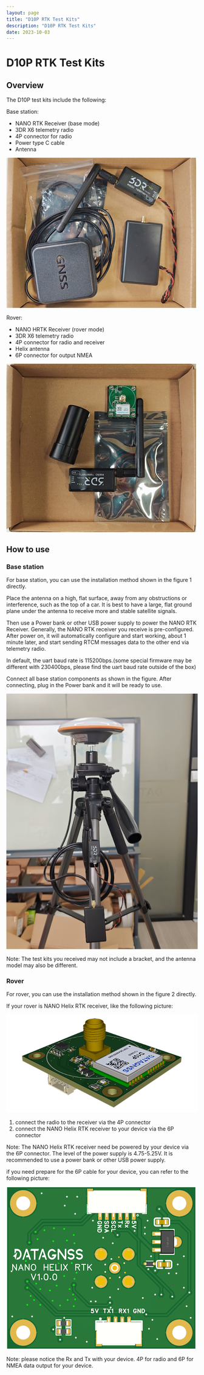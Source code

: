 ```yaml
---
layout: page
title: "D10P RTK Test Kits"
description: "D10P RTK Test Kits"
date: 2023-10-03
---
```


# D10P RTK Test Kits

## Overview

The D10P test kits include the following:

Base station: 
- NANO RTK Receiver (base mode) 
- 3DR X6 telemetry radio
- 4P connector for radio
- Power type C cable
- Antenna

![D10P RTK Test Kits base station](../../../images/rtk/total-test-kits/total-test-kits-base-00.jpg)

Rover:
- NANO HRTK Receiver (rover mode)
- 3DR X6 telemetry radio
- 4P connector for radio and receiver
- Helix antenna
- 6P connector for output NMEA

![D10P RTK Test Kits rover](../../../images/rtk/total-test-kits/total-test-kits-rover-00.jpg)

## How to use

### Base station

For base station, you can use the installation method shown in the figure 1 directly.

Place the antenna on a high, flat surface, away from any obstructions or interference, such as the top of a car.
It is best to have a large, flat ground plane under the antenna to receive more and stable satellite signals.

Then use a Power bank or other USB power supply to power the NANO RTK Receiver.
Generally, the NANO RTK receiver you receive is pre-configured. After power on, it will automatically configure and start working, about 1 minute later, and start sending RTCM messages data to the other end via telemetry radio.

In default, the uart baud rate is 115200bps.(some special firmware may be different with 230400bps, please find the uart baud rate outside of the box)

Connect all base station components as shown in the figure.
After connecting, plug in the Power bank and it will be ready to use.

![D10P RTK Test Kits base station](../../../images/rtk/total-test-kits/total-test-kits-base-01.jpg)

Note: The test kits you received may not include a bracket, and the antenna model may also be different.

### Rover

For rover, you can use the installation method shown in the figure 2 directly.

If your rover is NANO Helix RTK receiver, like the following picture:

![D10P RTK Test Kits rover](../../../images/helix_rtk/HELIX-RTK_600x.png)

1. connect the radio to the receiver via the 4P connector
2. connect the NANO Helix RTK receiver to your device via the 6P connector

Note: The NANO Helix RTK receiver need be powered by your device via the 6P connector. The level of the power supply is 4.75-5.25V. It is recommended to use a power bank or other USB power supply.

if you need prepare for the 6P cable for your device, you can refer to the following picture:

![D10P RTK Test Kits HRTK PINOUT](../../../images/helix_rtk/HELIX-RTK-PINOUT.png)

Note: please notice the Rx and Tx with your device. 4P for radio and 6P for NMEA data output for your device.